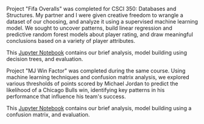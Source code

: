 Project "Fifa Overalls" was completed for CSCI 350: Databases and Structures.
My partner and I were given creative freedom to wrangle a dataset of our choosing, and analyze it using a supervised machine learning model.
We sought to uncover patterns, build linear regression and predictive random forest models about player rating, and draw meaningful conclusions based on a variety of player attributes.

This [Jupyter Notebook](FifaOveralls.ipynb) contains our brief analysis, model building using decision trees, and evaluation.

Project "MJ Win Factor" was completed during the same course.
Using machine learning techniques and confusion matrix analysis, we explored various thresholds of points scored by Michael Jordan to predict the likelihood of a Chicago Bulls win, identifying key patterns in his performance that influence his team's success.

This [Jupyter Notebook](MJWinFactor.ipynb) contains our brief analysis, model building using a confusion matrix, and evaluation.


